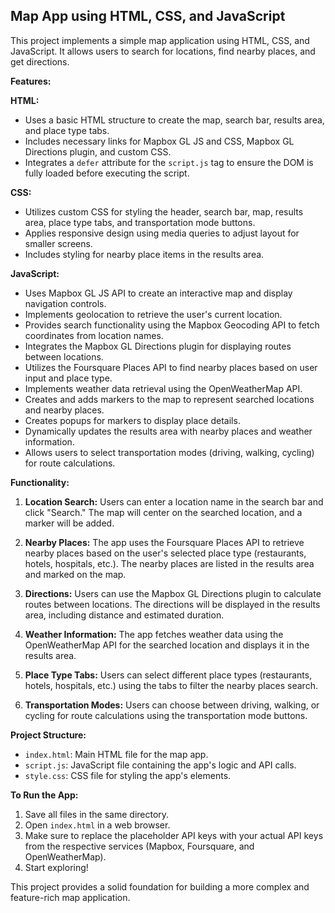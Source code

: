 ## Map App using HTML, CSS, and JavaScript

This project implements a simple map application using HTML, CSS, and JavaScript. It allows users to search for locations, find nearby places, and get directions.

**Features:**

**HTML:**

-   Uses a basic HTML structure to create the map, search bar, results area, and place type tabs.
-   Includes necessary links for Mapbox GL JS and CSS, Mapbox GL Directions plugin, and custom CSS.
-   Integrates a `defer` attribute for the `script.js` tag to ensure the DOM is fully loaded before executing the script.

**CSS:**

-   Utilizes custom CSS for styling the header, search bar, map, results area, place type tabs, and transportation mode buttons.
-   Applies responsive design using media queries to adjust layout for smaller screens.
-   Includes styling for nearby place items in the results area.

**JavaScript:**

-   Uses Mapbox GL JS API to create an interactive map and display navigation controls.
-   Implements geolocation to retrieve the user's current location.
-   Provides search functionality using the Mapbox Geocoding API to fetch coordinates from location names.
-   Integrates the Mapbox GL Directions plugin for displaying routes between locations.
-   Utilizes the Foursquare Places API to find nearby places based on user input and place type.
-   Implements weather data retrieval using the OpenWeatherMap API.
-   Creates and adds markers to the map to represent searched locations and nearby places.
-   Creates popups for markers to display place details.
-   Dynamically updates the results area with nearby places and weather information.
-   Allows users to select transportation modes (driving, walking, cycling) for route calculations.

**Functionality:**

1.  **Location Search:** Users can enter a location name in the search bar and click "Search." The map will center on the searched location, and a marker will be added.

2.  **Nearby Places:** The app uses the Foursquare Places API to retrieve nearby places based on the user's selected place type (restaurants, hotels, hospitals, etc.). The nearby places are listed in the results area and marked on the map.

3.  **Directions:** Users can use the Mapbox GL Directions plugin to calculate routes between locations. The directions will be displayed in the results area, including distance and estimated duration.

4.  **Weather Information:** The app fetches weather data using the OpenWeatherMap API for the searched location and displays it in the results area.

5.  **Place Type Tabs:** Users can select different place types (restaurants, hotels, hospitals, etc.) using the tabs to filter the nearby places search.

6.  **Transportation Modes:** Users can choose between driving, walking, or cycling for route calculations using the transportation mode buttons.

**Project Structure:**

-   `index.html`: Main HTML file for the map app.
-   `script.js`: JavaScript file containing the app's logic and API calls.
-   `style.css`: CSS file for styling the app's elements.

**To Run the App:**

1.  Save all files in the same directory.
2.  Open `index.html` in a web browser.
3.  Make sure to replace the placeholder API keys with your actual API keys from the respective services (Mapbox, Foursquare, and OpenWeatherMap).
4.  Start exploring!

This project provides a solid foundation for building a more complex and feature-rich map application. 
